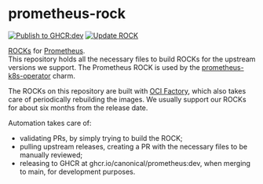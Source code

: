 # prometheus-rock

[![Publish to GHCR:dev](https://github.com/canonical/prometheus-rock/actions/workflows/rock-release-dev.yaml/badge.svg)](https://github.com/canonical/prometheus-rock/actions/workflows/rock-release-dev.yaml)
[![Update ROCK](https://github.com/canonical/prometheus-rock/actions/workflows/rock-update.yaml/badge.svg)](https://github.com/canonical/prometheus-rock/actions/workflows/rock-update.yaml)

[ROCKs](https://canonical-rockcraft.readthedocs-hosted.com/en/latest/) for [Prometheus](https://prometheus.io/).  
This repository holds all the necessary files to build ROCKs for the upstream versions we support. The Prometheus ROCK is used by the [prometheus-k8s-operator](https://github.com/canonical/prometheus-k8s-operator) charm.

The ROCKs on this repository are built with [OCI Factory](https://github.com/canonical/oci-factory/), which also takes care of periodically rebuilding the images. We usually support our ROCKs for about six months from the release date.

Automation takes care of:
* validating PRs, by simply trying to build the ROCK;
* pulling upstream releases, creating a PR with the necessary files to be manually reviewed;
* releasing to GHCR at ghcr.io/canonical/prometheus:dev, when merging to main, for development purposes.


